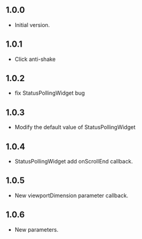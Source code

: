 ## 1.0.0

- Initial version.

## 1.0.1

- Click anti-shake

## 1.0.2

- fix StatusPollingWidget bug

## 1.0.3

- Modify the default value of StatusPollingWidget

## 1.0.4

- StatusPollingWidget add onScrollEnd callback.

## 1.0.5

- New viewportDimension parameter callback.

## 1.0.6

- New parameters.